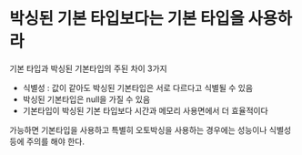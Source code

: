 # 박싱된 기본 타입보다는 기본 타입을 사용하라

기본 타입과 박싱된 기본타입의 주된 차이 3가지

- 식별성 : 값이 같아도 박싱된 기본타입은 서로 다르다고 식별될 수 있음
- 박싱된 기본타입은 null을 가질 수 있음
- 기본타입이 박싱된 기본 타입보다 시간과 메모리 사용면에서 더 효율적이다


가능하면 기본타입을 사용하고 특별히 오토박싱을 사용하는 경우에는 성능이나 식별성 등에 주의를 해야 한다.
